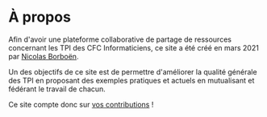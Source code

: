 # À propos

Afin d'avoir une plateforme collaborative de partage de ressources concernant 
les TPI des CFC Informaticiens, ce site a été créé en mars 2021 par 
[Nicolas Borboën](https://github.com/ponsfrilus).

Un des objectifs de ce site est de permettre d'améliorer la qualité générale des
TPI en proposant des exemples pratiques et actuels en mutualisant et fédérant le
travail de chacun.

Ce site compte donc sur [vos contributions](/CONTRIBUTING.md) !
